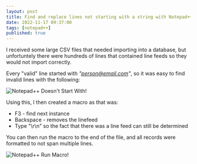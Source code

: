```yaml
---
layout: post
title: Find and replace lines not starting with a string with Notepad++
date: 2022-11-17 09:37:00
tags: [notepad++]
published: true
---
```


I received some large CSV files that needed importing into a database, but unfortuntely there were hundreds of lines that 
contained line feeds so they would not import correctly.

Every "valid" line started with *"person@email.com"*, so it was easy to find invalid lines with the following:


![Notepad++ Doesn't Start With!](../assets/img/2022/C:\Matt\code\safish.com\assets\img\2022\Notepad++_Find_NotStartsWith.png "Notepad++_Find_NotStartsWith.png")

Using this, I then created a macro as that was:

* F3 - find next instance
* Backspace - removes the linefeed
* Type "\r\n" so the fact that there was a line feed can still be determined

You can then run the macro to the end of the file, and all records were formatted to not span multiple lines.

![Notepad++ Run Macro!](../assets/img/2022/Notepad++_RunMacro.png  "Notepad++_Find_NotStartsWith.png")


